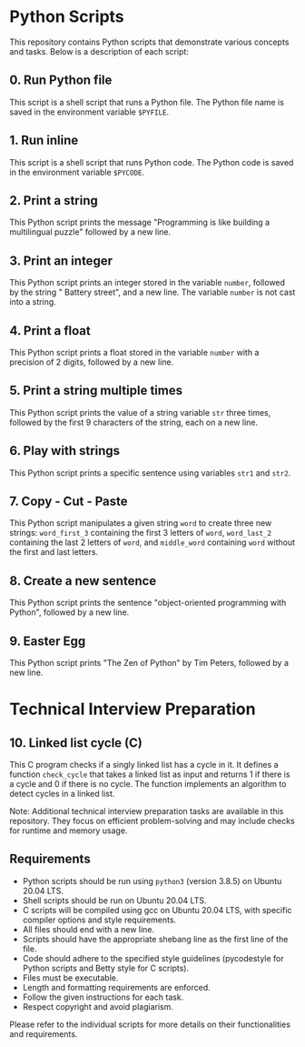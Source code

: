 # Python Scripts

This repository contains Python scripts that demonstrate various concepts and tasks. Below is a description of each script:

## 0. Run Python file
This script is a shell script that runs a Python file. The Python file name is saved in the environment variable `$PYFILE`.

## 1. Run inline
This script is a shell script that runs Python code. The Python code is saved in the environment variable `$PYCODE`.

## 2. Print a string
This Python script prints the message "Programming is like building a multilingual puzzle" followed by a new line.

## 3. Print an integer
This Python script prints an integer stored in the variable `number`, followed by the string " Battery street", and a new line. The variable `number` is not cast into a string.

## 4. Print a float
This Python script prints a float stored in the variable `number` with a precision of 2 digits, followed by a new line.

## 5. Print a string multiple times
This Python script prints the value of a string variable `str` three times, followed by the first 9 characters of the string, each on a new line.

## 6. Play with strings
This Python script prints a specific sentence using variables `str1` and `str2`.

## 7. Copy - Cut - Paste
This Python script manipulates a given string `word` to create three new strings: `word_first_3` containing the first 3 letters of `word`, `word_last_2` containing the last 2 letters of `word`, and `middle_word` containing `word` without the first and last letters.

## 8. Create a new sentence
This Python script prints the sentence "object-oriented programming with Python", followed by a new line.

## 9. Easter Egg
This Python script prints "The Zen of Python" by Tim Peters, followed by a new line.

# Technical Interview Preparation

## 10. Linked list cycle (C)
This C program checks if a singly linked list has a cycle in it. It defines a function `check_cycle` that takes a linked list as input and returns 1 if there is a cycle and 0 if there is no cycle. The function implements an algorithm to detect cycles in a linked list.

Note: Additional technical interview preparation tasks are available in this repository. They focus on efficient problem-solving and may include checks for runtime and memory usage.

## Requirements

- Python scripts should be run using `python3` (version 3.8.5) on Ubuntu 20.04 LTS.
- Shell scripts should be run on Ubuntu 20.04 LTS.
- C scripts will be compiled using gcc on Ubuntu 20.04 LTS, with specific compiler options and style requirements.
- All files should end with a new line.
- Scripts should have the appropriate shebang line as the first line of the file.
- Code should adhere to the specified style guidelines (pycodestyle for Python scripts and Betty style for C scripts).
- Files must be executable.
- Length and formatting requirements are enforced.
- Follow the given instructions for each task.
- Respect copyright and avoid plagiarism.

Please refer to the individual scripts for more details on their functionalities and requirements.
